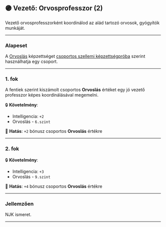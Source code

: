 ## 🟣 Vezető: Orvosprofesszor (2)

Vezető orvosprofesszorként koordinálod az alád tartozó orvosok, gyógyítók munkáját.

---
### Alapeset

A [Orvoslás](../kepzettsegek.primer.altalanos/orvoslas.md) képzettséget [csoportos szellemi képzettségpróba](../030_07_01_csoportos_kepzettsegproba.md#️-2-csoportos-szellemi-képzettségpróba) szerint használhatja egy csoport. 

---
### 1. fok

A fentiek szerint kiszámolt csoportos **Orvoslás** értéket egy jó vezető professzor képes koordinálásával megemelni.

🔒 **Követelmény**:
- Intelligencia: `+2`
- Orvoslás - `6.szint`

🌟 **Hatás**: `+2` bónusz csoportos **Orvoslás** értékre

---
### 2. fok

🔒 **Követelmény**:
- Intelligencia: `+3`
- Orvoslás - `9.szint`

🌟 **Hatás**: `+4` bónusz csoportos **Orvoslás** értékre

---
### Jellemzően

NJK ismeret.

---
